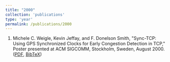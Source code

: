 ```yaml
---
title: "2000"
collection: 'publications'
type: 'year'
permalink: /publications/2000
---
```

1. Michele C. Weigle, Kevin Jeffay, and F. Donelson Smith, "Sync-TCP: Using GPS Synchronized Clocks for Early Congestion Detection in TCP," Poster presented at ACM SIGCOMM, Stockholm, Sweden, August 2000. ([PDF](http://www.cs.odu.edu/~mweigle/papers/sigcomm00-abs.pdf), [BibTeX](/publications/bibtex#weigle-sigcomm00))
